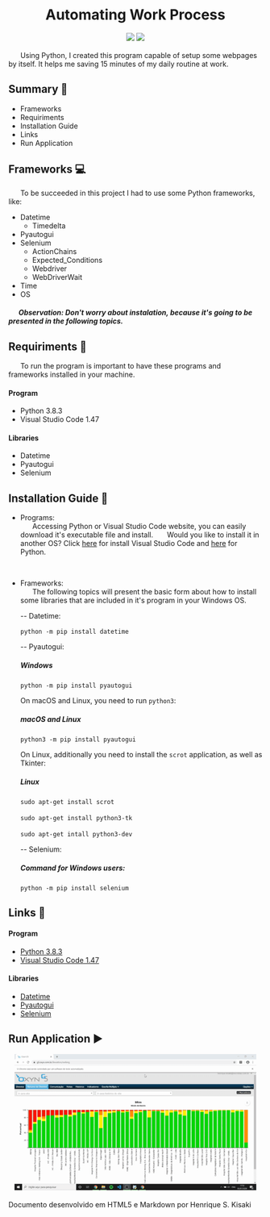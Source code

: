   <h1><div align='center'>Automating Work Process</div></h1>
<div align='center'>
    <img src="http://img.shields.io/static/v1?label=python%20&message=3.8.3&color=blue&logo=python"/>
    <img src="http://img.shields.io/static/v1?label=status%20&message=in progress&color=yellow"/>
</div>
</br>
&nbsp;&nbsp;&nbsp;&nbsp;&nbsp;&nbsp;Using Python, I created this program capable of setup some webpages by itself. It helps me saving 15 minutes of my daily routine at work.

## Summary :pushpin:
- Frameworks
- Requiriments
- Installation Guide
- Links
- Run Application

## Frameworks :computer: 
&nbsp;&nbsp;&nbsp;&nbsp;&nbsp;&nbsp;To be succeeded in this project I had to use some Python frameworks, like:
- Datetime
  - Timedelta
- Pyautogui
- Selenium
  - ActionChains
  - Expected_Conditions
  - Webdriver
  - WebDriverWait
- Time
- OS

##### &nbsp;&nbsp;&nbsp;&nbsp;&nbsp;&nbsp;Observation: Don't worry about instalation, because it's going to be presented in the following topics.

## Requiriments :memo:
&nbsp;&nbsp;&nbsp;&nbsp;&nbsp;&nbsp;To run the program is important to have these programs and frameworks installed in your machine.
#### Program
- Python 3.8.3
- Visual Studio Code 1.47
#### Libraries
- Datetime
- Pyautogui
- Selenium

## Installation Guide :book:
- Programs:</br>
&nbsp;&nbsp;&nbsp;&nbsp;&nbsp;&nbsp;Accessing Python or Visual Studio Code website, you can easily download it's executable file and install.
&nbsp;&nbsp;&nbsp;&nbsp;&nbsp;&nbsp;Would you like to install it in another OS? Click [here](https://code.visualstudio.com/docs/setup/setup-overview) for install Visual Studio Code and [here](https://www.python.org/downloads/) for Python.
</br>

- Frameworks:</br>
&nbsp;&nbsp;&nbsp;&nbsp;&nbsp;&nbsp;The following topics will present the basic form about how to install some libraries that are included in it's program in your Windows OS.</br>

    -- Datetime:</br>

    ```
    python -m pip install datetime
    ```
    
    -- Pyautogui:</br>
    
    ##### Windows
    
    ```
    python -m pip install pyautogui
    ```
    
    On macOS and Linux, you need to run ```python3```:
    ##### macOS and Linux
    
    ```
    python3 -m pip install pyautogui
    ```
    
    On Linux, additionally you need to install the ```scrot``` application, as well as Tkinter:
    ##### Linux
    
    ```
    sudo apt-get install scrot

    sudo apt-get install python3-tk

    sudo apt-get intall python3-dev
    ```
    
    -- Selenium:</br>
    
    ##### Command for Windows users:
    
    ```
    python -m pip install selenium
    ```

## Links :link:
#### Program
- [Python 3.8.3](https://www.python.org/)
- [Visual Studio Code 1.47](https://code.visualstudio.com/)
#### Libraries
- [Datetime](https://docs.python.org/3/library/datetime.html#)
- [Pyautogui](https://pyautogui.readthedocs.io/en/latest/)
- [Selenium](https://selenium-python.readthedocs.io/)

## Run Application :arrow_forward: 
<div align="center">
    <img src="setup.gif" width="480" height="270">
</div>
</br>
Documento desenvolvido em HTML5 e Markdown por Henrique S. Kisaki
